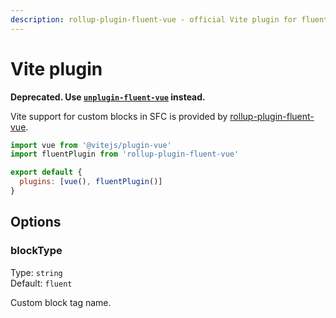 ```yaml
---
description: rollup-plugin-fluent-vue - official Vite plugin for fluent-vue that allows defining locale messages directly in Vue SFC files
---
```


# Vite plugin

**Deprecated. Use [`unplugin-fluent-vue`](/integrations/unplugin) instead.**

Vite support for custom blocks in SFC is provided by [rollup-plugin-fluent-vue](https://www.npmjs.com/package/rollup-plugin-fluent-vue).

```js
import vue from '@vitejs/plugin-vue'
import fluentPlugin from 'rollup-plugin-fluent-vue'

export default {
  plugins: [vue(), fluentPlugin()]
}
```

## Options

### blockType

Type: `string`<br>
Default: `fluent`

Custom block tag name.
